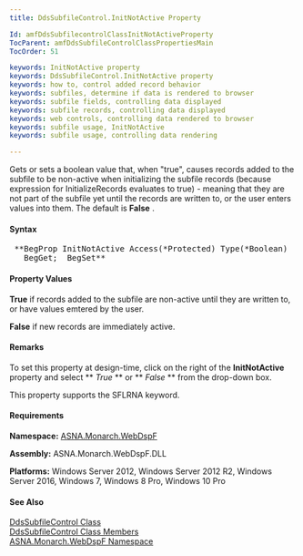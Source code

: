 ```yaml
---
title: DdsSubfileControl.InitNotActive Property

Id: amfDdsSubfilecontrolClassInitNotActiveProperty
TocParent: amfDdsSubfileControlClassPropertiesMain
TocOrder: 51

keywords: InitNotActive property
keywords: DdsSubfileControl.InitNotActive property
keywords: how to, control added record behavior
keywords: subfiles, determine if data is rendered to browser
keywords: subfile fields, controlling data displayed
keywords: subfile records, controlling data displayed
keywords: web controls, controlling data rendered to browser
keywords: subfile usage, InitNotActive
keywords: subfile usage, controlling data rendering

---
```


Gets or sets a boolean value that, when "true", causes records added to the subfile to be non-active when initializing the subfile records (because expression for InitializeRecords evaluates to true) - meaning that they are not part of the subfile yet until the records are written to, or the user enters values into them. The default is **False** .

#### Syntax
<pre class="prettyprint"> **BegProp InitNotActive Access(*Protected) Type(*Boolean)
   BegGet;  BegSet** </pre>

#### Property Values
**True** if records added to the subfile are non-active until they are written to, or have values emtered by the user. 

**False** if new records are immediately active.

#### Remarks
To set this property at design-time, click on the right of the **InitNotActive** property and select ** *True* ** or ** *False* ** from the drop-down box.

This property supports the SFLRNA keyword.

#### Requirements
**Namespace:** [ASNA.Monarch.WebDspF](amfWebDspFNamespace.html)

**Assembly:** ASNA.Monarch.WebDspF.DLL

**Platforms:** Windows Server 2012, Windows Server 2012 R2, Windows Server 2016, Windows 7, Windows 8 Pro, Windows 10 Pro

#### See Also
[DdsSubfileControl Class](amfDdsSubfileControlClass.html) <br /> [ DdsSubfileControl Class Members](amfDdsSubfileControlClassMembers.html) <br /> [ ASNA.Monarch.WebDspF Namespace](amfWebDspFNamespace.html) 
